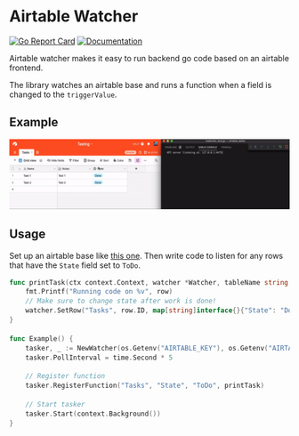 # Airtable Watcher

[![Go Report Card](https://goreportcard.com/badge/github.com/vertoforce/airtablewatcher)](https://goreportcard.com/report/github.com/vertoforce/airtablewatcher)
[![Documentation](https://godoc.org/github.com/vertoforce/airtablewatcher?status.svg)](https://godoc.org/github.com/vertoforce/airtablewatcher)

Airtable watcher makes it easy to run backend go code based on an airtable frontend.

The library watches an airtable base and runs a function when a field is changed to the `triggerValue`.

## Example

![example](example.gif)

## Usage

Set up an airtable base like [this one](https://airtable.com/shrrp5hz1D5JTb1HI).
Then write code to listen for any rows that have the `State` field set to `ToDo`.

```go
func printTask(ctx context.Context, watcher *Watcher, tableName string, row *Row) {
    fmt.Printf("Running code on %v", row)
    // Make sure to change state after work is done!
    watcher.SetRow("Tasks", row.ID, map[string]interface{}{"State": "Done"})
}

func Example() {
    tasker, _ := NewWatcher(os.Getenv("AIRTABLE_KEY"), os.Getenv("AIRTABLE_BASE"))
    tasker.PollInterval = time.Second * 5

    // Register function
    tasker.RegisterFunction("Tasks", "State", "ToDo", printTask)

    // Start tasker
    tasker.Start(context.Background())
}
```

